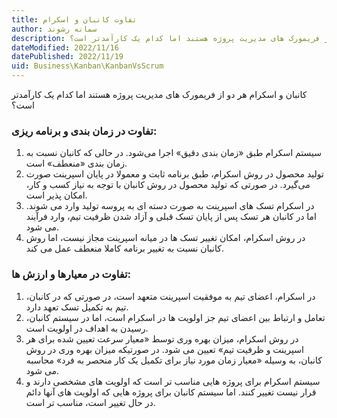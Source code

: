 ```yaml
---
title: تفاوت کانبان و اسکرام
author: سمانه رشوند  
description: کانبان و اسکرام هر دو از فریمورک های مدیریت پروژه هستند اما کدام یک کارآمدتر است؟
dateModified: 2022/11/16 
datePublished: 2022/11/19
uid: Business\Kanban\KanbanVsScrum
---
```

کانبان و اسکرام هر دو از فریمورک های مدیریت پروژه هستند اما کدام یک کارآمدتر است؟

### تفاوت در زمان ‌بندی و برنامه‌ ریزی:

1.	سیستم اسکرام طبق «زمان‌ بندی دقیق» اجرا می‌شود. در حالی که کانبان نسبت به زمان ‌بندی «منعطف» است.
2.	تولید محصول در روش اسکرام، طبق برنامه ثابت و معمولا در پایان اسپرینت صورت می‌گیرد. در صورتی که تولید محصول در روش کانبان با توجه به نیاز کسب و کار، امکان پذیر است.
3.	در اسکرام تسک‌ های اسپرینت به صورت دسته ‌ای به پروسه تولید وارد می‌ شوند. اما در کانبان هر تسک پس از پایان تسک قبلی و آزاد شدن ظرفیت تیم، وارد فرآیند می ‌شود.
4.	در روش اسکرام، امکان تغییر تسک‌ ها در میانه اسپرینت مجاز نیست، اما روش کانبان نسبت به تغییر برنامه کاملا منعطف عمل می ‌کند.


### تفاوت در معیارها و ارزش ‌ها:

1.	در اسکرام، اعضای تیم به موفقیت اسپرینت متعهد است، در صورتی که در کانبان، تیم به تکمیل تسک تعهد دارد.
2.	تعامل و ارتباط بین اعضای تیم جز اولویت ها در اسکرام است، اما در سیستم کانبان، رسیدن به اهداف در اولویت است.
3.	در روش اسکرام، میزان بهره‌ وری توسط «معیار سرعت تعیین شده برای هر اسپرینت و ظرفیت تیم» تعیین می ‌شود. در صورتیکه میزان بهره ‌وری در روش کانبان، به وسیله «معیار زمان مورد نیاز برای تکمیل یک کار منحصر ‌به ‌فرد» محاسبه می ‌شود.
4.	سیستم اسکرام برای پروژه ‌هایی مناسب تر است که اولویت‌ های مشخصی دارند و قرار نیست تغییر کنند. اما سیستم کانبان برای پروژه ‌هایی که اولویت‌ های آنها دائم در حال تغییر است، مناسب تر است.

